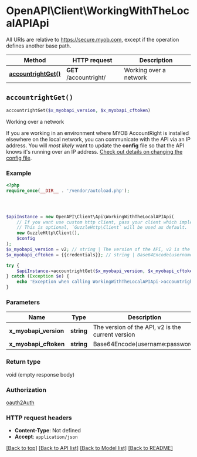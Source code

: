 # OpenAPI\Client\WorkingWithTheLocalAPIApi

All URIs are relative to https://secure.myob.com, except if the operation defines another base path.

| Method | HTTP request | Description |
| ------------- | ------------- | ------------- |
| [**accountrightGet()**](WorkingWithTheLocalAPIApi.md#accountrightGet) | **GET** /accountright/ | Working over a network |


## `accountrightGet()`

```php
accountrightGet($x_myobapi_version, $x_myobapi_cftoken)
```

Working over a network

If you are working in an environment where MYOB AccountRight is installed elsewhere on the local network, you can communicate with the API via an IP address.  You will _most likely_ want to update the **config** file so that the API knows it's running over an IP address. [Check out details on changing the config file](http://myobapi.tumblr.com/post/70231017169/how-to-change-config-variables-for-the-desktop-api).

### Example

```php
<?php
require_once(__DIR__ . '/vendor/autoload.php');




$apiInstance = new OpenAPI\Client\Api\WorkingWithTheLocalAPIApi(
    // If you want use custom http client, pass your client which implements `GuzzleHttp\ClientInterface`.
    // This is optional, `GuzzleHttp\Client` will be used as default.
    new GuzzleHttp\Client(),
    $config
);
$x_myobapi_version = v2; // string | The version of the API, v2 is the current version
$x_myobapi_cftoken = {{credentials}}; // string | Base64Encode(username:password)

try {
    $apiInstance->accountrightGet($x_myobapi_version, $x_myobapi_cftoken);
} catch (Exception $e) {
    echo 'Exception when calling WorkingWithTheLocalAPIApi->accountrightGet: ', $e->getMessage(), PHP_EOL;
}
```

### Parameters

| Name | Type | Description  | Notes |
| ------------- | ------------- | ------------- | ------------- |
| **x_myobapi_version** | **string**| The version of the API, v2 is the current version | [optional] |
| **x_myobapi_cftoken** | **string**| Base64Encode(username:password) | [optional] |

### Return type

void (empty response body)

### Authorization

[oauth2Auth](../../README.md#oauth2Auth)

### HTTP request headers

- **Content-Type**: Not defined
- **Accept**: `application/json`

[[Back to top]](#) [[Back to API list]](../../README.md#endpoints)
[[Back to Model list]](../../README.md#models)
[[Back to README]](../../README.md)
